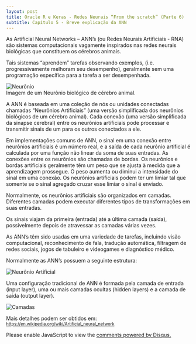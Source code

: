 ```yaml
---
layout: post
title: Oracle R e Keras - Redes Neurais “From the scratch” (Parte 6)
subtitle: Capítulo 5 - Breve explicação da ANN
---
```

As Artificial Neural Networks – ANN’s (ou Redes Neurais Artificiais - RNA) são sistemas computacionais vagamente inspirados nas redes neurais biológicas que constituem os cérebros animais.

Tais sistemas “aprendem” tarefas observando exemplos, (i.e. progressivamente melhoram seu desempenho), geralmente sem uma programação específica para a tarefa a ser desempenhada.

![Neurônio](https://wilson-camargo-jr.github.io/img/neuronio.jpg)  
Imagem de um Neurônio biológico de cérebro animal.

A ANN é baseada em uma coleção de nós ou unidades conectadas chamadas “Neurônios Artificiais” (uma versão simplificada dos neurônios biológicos de um cérebro animal). Cada conexão (uma versão simplificada da sinapse cerebral) entre os neurônios artificiais pode processar e transmitir sinais de um para os outros conectados a ele.

Em implementações comuns de ANN, o sinal em uma conexão entre neurônios artificiais é um número real, e a saída de cada neurônio artificial é calculada por uma função não linear da soma de suas entradas. As conexões entre os neurônios são chamadas de bordas. Os neurônios e bordas artificiais geralmente têm um peso que se ajusta à medida que a aprendizagem prossegue. O peso aumenta ou diminui a intensidade do sinal em uma conexão. Os neurônios artificiais podem ter um limiar tal que somente se o sinal agregado cruzar esse limiar o sinal é enviado. 

Normalmente, os neurônios artificiais são organizados em camadas. Diferentes camadas podem executar diferentes tipos de transformações em suas entradas. 

Os sinais viajam da primeira (entrada) até a última camada (saída), possivelmente depois de atravessar as camadas várias vezes.

As ANN’s têm sido usadas em uma variedade de tarefas, incluindo visão computacional, reconhecimento de fala, tradução automática, filtragem de redes sociais, jogos de tabuleiro e videogames e diagnóstico médico.

Normalmente as ANN’s possuem a seguinte estrutura:

![Neurônio Artificial](https://wilson-camargo-jr.github.io/img/neuronio_artificial.jpg)   

Uma configuração tradicional de ANN é formada pela camada de entrada (input layer), uma ou mais camadas ocultas (hidden layers) e a camada de saída (output layer).

![Camadas](https://wilson-camargo-jr.github.io/img/MultiLayerNeuralNetworkBigger_english.jpg)   


Mais detalhes podem ser obtidos em:  
<sub><a href="https://en.wikipedia.org/wiki/Artificial_neural_network" target="_blank">https://en.wikipedia.org/wiki/Artificial_neural_network</a></sub>

<div id="disqus_thread"></div>
<script>
    
    
    var disqus_config = function () {
        // Replace PAGE_URL with your page's canonical URL variable
        this.page.url = 'https://wilson-camargo-jr.github.io/2018-06-19-ANN-ORE-P6';  
        
        // Replace PAGE_IDENTIFIER with your page's unique identifier variable
        this.page.identifier = '2018-06-19-ANN-ORE-P6'; 
    };
    

    
    (function() {  // REQUIRED CONFIGURATION VARIABLE: EDIT THE SHORTNAME BELOW
        var d = document, s = d.createElement('script');
        
        // IMPORTANT: Replace EXAMPLE with your forum shortname!
        s.src = 'https://wilson-camargo-jr.disqus.com/embed.js';
        
        s.setAttribute('data-timestamp', +new Date());
        (d.head || d.body).appendChild(s);
    })();
</script>
<noscript>
    Please enable JavaScript to view the 
    <a href="https://disqus.com/?ref_noscript" rel="nofollow">
        comments powered by Disqus.
    </a>
</noscript>
